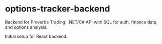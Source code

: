 # options-tracker-backend

Backend for Proverbs Trading: .NET/C# API with SQL for auth, finance data, and options analysis.

Initial setup for React backend.
